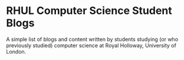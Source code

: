 # RHUL Computer Science Student Blogs

A simple list of blogs and content written by students studying (or who previously studied) computer science at Royal Holloway, University of London.
